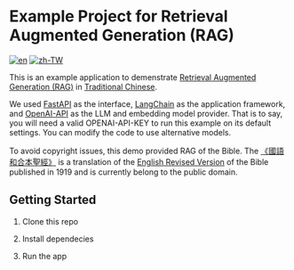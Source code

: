# Example Project for Retrieval Augmented Generation (RAG)
[![en](https://img.shields.io/badge/lang-en-blue.svg)](https://github.com/tingsyo/example_rag/blob/main/README.md)
[![zh-TW](https://img.shields.io/badge/lang-zh-green.svg)](https://github.com/tingsyo/example_rag/blob/main/README_zh.md)

This is an example application to demenstrate [Retrieval Augmented Generation (RAG)](https://en.wikipedia.org/wiki/Prompt_engineering#Retrieval-augmented_generation) in [Traditional Chinese](https://en.wikipedia.org/wiki/Traditional_Chinese_characters).

We used [FastAPI](https://fastapi.tiangolo.com/) as the interface, [LangChain](https://www.langchain.com/) as the application framework, and [OpenAI-API](https://openai.com/blog/openai-api) as the LLM and embedding model provider. That is to say, you will need a valid OPENAI-API-KEY to run this example on its default settings. You can modify the code to use alternative models.

To avoid copyright issues, this demo provided RAG of the Bible. The [《國語和合本聖經》](https://www.translatebible.com/chinese_union_version.html) is a translation of the [English Revised Version](https://en.wikipedia.org/wiki/Revised_Version) of the Bible published in 1919 and is currently belong to the public domain.


## Getting Started

1. Clone this repo



2. Install dependecies



3. Run the app

